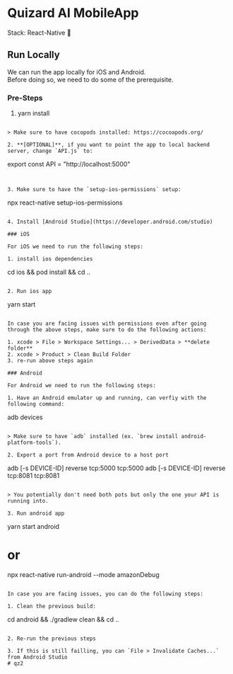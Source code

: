 # Quizard AI MobileApp

Stack: React-Native 🚀

## Run Locally

We can run the app locally for iOS and Android.  
Before doing so, we need to do some of the prerequisite.

### Pre-Steps

1. yarn install

```

> Make sure to have cocopods installed: https://cocoapods.org/

2. **[OPTIONAL]**, if you want to point the app to local backend server, change `API.js` to:

```
export const API = "http://localhost:5000"
```


3. Make sure to have the `setup-ios-permissions` setup:

```

npx react-native setup-ios-permissions
```

4. Install [Android Studio](https://developer.android.com/studio)

### iOS

For iOS we need to run the following steps:

1. install ios dependencies

```
cd ios && pod install && cd ..
```

2. Run ios app

```
yarn start
```

In case you are facing issues with permissions even after going through the above steps, make sure to do the following actions:

1. xcode > File > Workspace Settings... > DerivedData > **delete folder**
2. xcode > Product > Clean Build Folder
3. re-run above steps again

### Android

For Android we need to run the following steps:

1. Have an Android emulator up and running, can verfiy with the following command:

```
adb devices
```

> Make sure to have `adb` installed (ex. `brew install android-platform-tools`).

2. Export a port from Android device to a host port

```
adb [-s DEVICE-ID] reverse tcp:5000 tcp:5000
adb [-s DEVICE-ID] reverse tcp:8081 tcp:8081
```

> You potentially don't need both pots but only the one your API is running into.

3. Run android app

```
yarn start android

# or

npx react-native run-android --mode amazonDebug
```

In case you are facing issues, you can do the following steps:

1. Clean the previous build:

```
cd android && ./gradlew clean && cd ..
```

2. Re-run the previous steps

3. If this is still failling, you can `File > Invalidate Caches...` from Android Studio
# qz2
